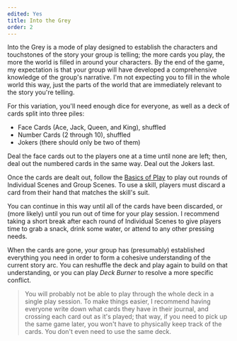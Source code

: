 ```yaml
---
edited: Yes
title: Into the Grey
order: 2
---
```

Into the Grey is a mode of play designed to establish the characters and touchstones of the story your group is telling; the more cards you play, the more the world is filled in around your characters. By the end of the game, my expectation is that your group will have developed a comprehensive knowledge of the group's narrative. I'm not expecting you to fill in the whole world this way, just the parts of the world that are immediately relevant to the story you're telling.

For this variation, you'll need enough dice for everyone, as well as a deck of cards split into three piles:
- Face Cards (Ace, Jack, Queen, and King), shuffled
- Number Cards (2 through 10), shuffled
- Jokers (there should only be two of them)

Deal the face cards out to the players one at a time until none are left; then, deal out the numbered cards in the same way. Deal out the Jokers last.

Once the cards are dealt out, follow the [Basics of Play](/basics/) to play out rounds of Individual Scenes and Group Scenes. To use a skill, players must discard a card from their hand that matches the skill's suit.

You can continue in this way until all of the cards have been discarded, or (more likely) until you run out of time for your play session. I recommend taking a short break after each round of Individual Scenes to give players time to grab a snack, drink some water, or attend to any other pressing needs.

When the cards are gone, your group has (presumably) established everything you need in order to form a cohesive understanding of the current story arc. You can reshuffle the deck and play again to build on that understanding, or you can play *Deck Burner* to resolve a more specific conflict.

> You will probably not be able to play through the whole deck in a single play session. To make things easier, I recommend having everyone write down what cards they have in their journal, and crossing each card out as it's played; that way, if you need to pick up the same game later, you won't have to physically keep track of the cards. You don't even need to use the same deck.
